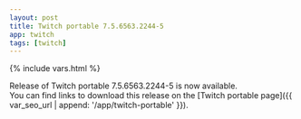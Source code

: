 ```yaml
---
layout: post
title: Twitch portable 7.5.6563.2244-5
app: twitch
tags: [twitch]
---
```

{% include vars.html %}

Release of Twitch portable 7.5.6563.2244-5 is now available.<br />
You can find links to download this release on the [Twitch portable page]({{ var_seo_url | append: '/app/twitch-portable' }}).